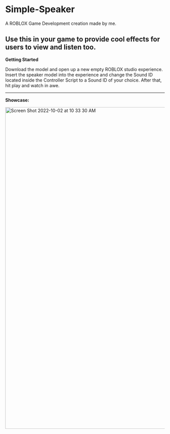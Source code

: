 # Simple-Speaker
A ROBLOX Game Development creation made by me.

Use this in your game to provide cool effects for users to view and listen too.
----
**Getting Started**


Download the model and open up a new empty ROBLOX studio experience. Insert the speaker model into the experience and change the Sound ID located inside the Controller Script to a Sound ID of your choice. After that, hit play and watch in awe.

----

**Showcase:**


<img width="1015" alt="Screen Shot 2022-10-02 at 10 33 30 AM" src="https://user-images.githubusercontent.com/104395322/193459604-d5559ee3-9d5b-4512-b303-9ca9b44bd0a0.png">
